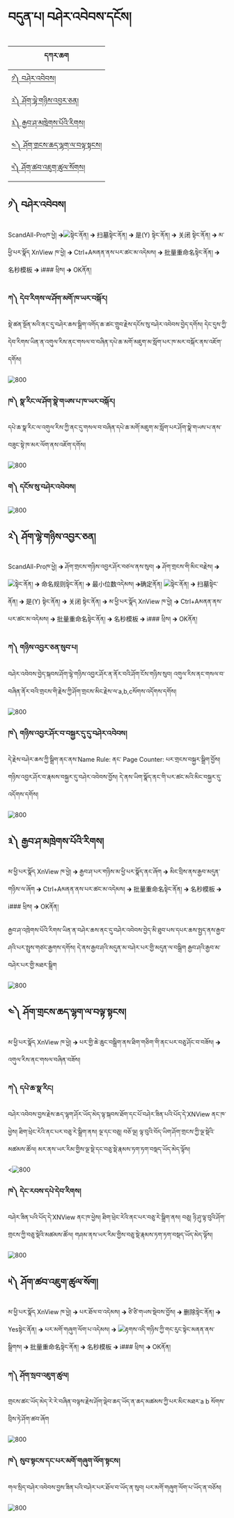 # བདུན་པ། བཤེར་འབེབས་དངོས།
དཀར་ཆག | 
--------|
[༡༽ བཤེར་འབེབས།](https://github.com/buda-base/budax/blob/master/howtoguides/DIG11/index.md#%E0%BC%A1-%E0%BD%96%E0%BD%A4%E0%BD%BA%E0%BD%A2%E0%BD%A0%E0%BD%96%E0%BD%BA%E0%BD%96%E0%BD%A6)|
[༢༽ ཤོག་ལྷེ་གཉིས་འབྱར་ཅན།](https://github.com/buda-base/budax/blob/master/howtoguides/DIG11/index.md#%E0%BC%A2-%E0%BD%A4%E0%BD%BC%E0%BD%82%E0%BD%A3%E0%BE%B7%E0%BD%BA%E0%BD%82%E0%BD%89%E0%BD%B2%E0%BD%A6%E0%BD%A0%E0%BD%96%E0%BE%B1%E0%BD%A2%E0%BD%85%E0%BD%93)|
[༣༽ རྒྱབ་ཤ་མཁྲེགས་པོའི་རིགས།](https://github.com/buda-base/budax/blob/master/howtoguides/DIG11/index.md#%E0%BC%A3-%E0%BD%A2%E0%BE%92%E0%BE%B1%E0%BD%96%E0%BD%A4%E0%BD%98%E0%BD%81%E0%BE%B2%E0%BD%BA%E0%BD%82%E0%BD%A6%E0%BD%94%E0%BD%BC%E0%BD%A0%E0%BD%B2%E0%BD%A2%E0%BD%B2%E0%BD%82%E0%BD%A6)|
[༤༽ ཤོག་གྲངས་ཆད་ལྷག་ལ་བལྟ་སྟངས།](https://github.com/buda-base/budax/blob/master/howtoguides/DIG11/index.md#%E0%BC%A4-%E0%BD%A4%E0%BD%BC%E0%BD%82%E0%BD%82%E0%BE%B2%E0%BD%84%E0%BD%A6%E0%BD%86%E0%BD%91%E0%BD%A3%E0%BE%B7%E0%BD%82%E0%BD%A3%E0%BD%96%E0%BD%A3%E0%BE%9F%E0%BD%A6%E0%BE%9F%E0%BD%84%E0%BD%A6)|
[༥༽ ཤོག་ཚབ་འཇུག་ཚུལ་སོགས།](https://github.com/buda-base/budax/blob/master/howtoguides/DIG11/index.md#%E0%BC%A5-%E0%BD%A4%E0%BD%BC%E0%BD%82%E0%BD%9A%E0%BD%96%E0%BD%A0%E0%BD%87%E0%BD%B4%E0%BD%82%E0%BD%9A%E0%BD%B4%E0%BD%A3%E0%BD%A6%E0%BD%BC%E0%BD%82)|


## ༡༽ བཤེར་འབེབས།

ScandAll-Proཁ་ཕྱེ། 🡲![](images/001.png)སྟེང་ནོན། 🡲 扫墓སྟེང་ནོན། 🡲 是(Y) སྟེང་ནོན། 🡲 关闭 སྟེང་ནོན། 🡲 མ་ཕྱི་པར་སྣོད XnView ཁ་ཕྱེ། 🡲 Ctrl+Aམནན་ནས་པར་ཚང་མ་འདེམས། 🡲 批量重命名སྟེང་ནོན། 🡲 名秒模板 🡲 i### ཕྲིས། 🡲 OKནོན།


### ཀ༽ དེབ་རིགས་ལ་ཤོག་མགོ་ཁ་ཡར་བསྐོར། <br/>
སྡེ་ཚན་སྔོན་མའི་ནང་དུ་བཤེར་ཆས་སྒྲིག་འགོད་ཆ་ཚང་གྲུབ་རྗེས་དངོས་སུ་བཤེར་འབེབས་བྱེད་དགོས། དེང་དུས་ཀྱི་དེབ་རིགས་ཡིན་ན་འགུལ་རིས་ནང་གསལ་བ་བཞིན་དཔེ་ཆ་མགོ་མཇུག་མ་སློག་པར་ཁ་མར་བསྐོར་ནས་འཇོག་དགོས།

![800](images/002.gif)

### ཁ༽ སྣ་རིང་ལ་ཤོག་སྣེ་གཡས་པ་ཁ་ཡར་བསྐོར། <br/>
དཔེ་ཆ་སྣ་རིང་ལ་འགུལ་རིས་ཀྱི་ནང་དུ་གསལ་བ་བཞིན་དཔེ་ཆ་མགོ་མཇུག་མ་སློག་པར་ཤོག་སྣེ་གཡས་པ་ནས་བཟུང་སྟེ་ཁ་མར་ལོག་ནས་འཇོག་དགོས།

![800](images/003.gif)

### ག༽ དངོས་སུ་བཤེར་འབེབས། <br/>

![800](images/004.gif)

## ༢༽ ཤོག་ལྷེ་གཉིས་འབྱར་ཅན།

ScandAll-Proཁ་ཕྱེ། 🡲 ཤོག་གྲངས་གཉིས་འབྱར་ཤོར་བཙལ་ནས་སུབ། 🡲 ཤོག་གྲངས་གི་མིང་བརྗེས། 🡲 ![](images/005.png)སྟེང་ནོན། 🡲  命名规则སྟེང་ནོན། 🡲 最小位数འདེམས། 🡲确定ནོན། ![](images/001.png)སྟེང་ནོན། 🡲 扫墓སྟེང་ནོན། 🡲 是(Y) སྟེང་ནོན། 🡲 关闭 སྟེང་ནོན། 🡲 མ་ཕྱི་པར་སྣོད XnView ཁ་ཕྱེ། 🡲 Ctrl+Aམནན་ནས་པར་ཚང་མ་འདེམས། 🡲 批量重命名སྟེང་ནོན། 🡲 名秒模板 🡲 i### ཕྲིས། 🡲 OKནོན།


### ཀ༽ གཉིས་འབྱར་ཅན་སུབ་པ། <br/>
བཤེར་འབེབས་བྱེད་སྐབས་ཤོག་ལྷེ་གཉིས་འབྱར་ཤོར་ན་ནོར་བའི་ཤོག་ངོས་གཉིས་སུབ། འགུལ་རིས་ནང་གསལ་བ་བཞིན་ནོར་བའི་གྲངས་གི་རྗེས་ཀྱི་ཤོག་གྲངས་མིང་རྗེས་ལ་a,b,cསོགས་འདོགས་དགོས། 

![800](images/006.gif)

### ཁ༽ གཉིས་འབྱར་ཤོར་བ་བསྐྱར་དུ་དུ་བཤེར་འབེབས། <br/>
དེ་རྗེས་བཤེར་ཆས་ཀྱི་སྒྲིག་ནང་ནས་Name Rule: ནང་ Page Counter: པར་གྲངས་བསྐྱར་སྒྲིག་བྱོས། གཉིས་འབྱར་ཤོར་བ་རྣམས་བསྐྱར་དུ་བཤེར་འབེབས་བྱོས། དེ་ནས་ཡིག་སྣོད་ནང་གི་པར་ཚང་མའི་མིང་བསྐྱར་དུ་འདོགས་དགོས།

![800](images/007.gif)

## ༣༽ རྒྱབ་ཤ་མཁྲེགས་པོའི་རིགས།

མ་ཕྱི་པར་སྣོད XnView ཁ་ཕྱེ། 🡲 རྒྱབ་ཤ་པར་གཉིས་མ་ཕྱི་པར་སྣོད་ནང་ཞོག 🡲 མིང་བྲིས་ནས་རྒྱབ་མདུན་གཉིས་ལ་ཞོག 🡲 Ctrl+Aམནན་ནས་པར་ཚང་མ་འདེམས། 🡲 批量重命名སྟེང་ནོན། 🡲 名秒模板 🡲 i### ཕྲིས། 🡲 OKནོན།

རྒྱབ་ཤ་འཁྲེགས་པོའི་རིགས་ཡིན་ན་བཤེར་ཆས་ནང་དུ་བཤེར་འབེབས་བྱེད་མི་ཐུབ་པས་དཔར་ཆས་སྤྱད་ནས་རྒྱབ་ཤའི་པར་སྤུས་གཙང་རྒྱགས་དགོས། དེ་ནས་རྒྱབ་ཤའི་མདུན་མ་བཤེར་པར་གྱི་མདུན་ལ་བསྒྲིག རྒྱབ་ཤའི་རྒྱབ་མ་བཤེར་པར་གྱི་མཐར་སྒྲིག

![800](images/008a.gif)


## ༤༽ ཤོག་གྲངས་ཆད་ལྷག་ལ་བལྟ་སྟངས།

མ་ཕྱི་པར་སྣོད XnView ཁ་ཕྱེ། 🡲 པར་གྱི་ཆེ་ཆུང་བསྒྲིག་ནས་ཐིག་གཅིག་གི་ནང་པར་བཅུ་ཤོང་བ་བཟོས། 🡲 འགུལ་རིས་ནང་གསལ་བཞིན་བཟོས།

### ཀ༽ དཔེ་ཆ་སྣ་རིང། <br/>
བཤེར་འབེབས་བྱས་རྗེས་ཆད་ལྷག་ཤོར་ཡོད་མེད་ལྟ་སྐབས་ཐོག་དང་པོ་བཤེར་ཟིན་པའི་པོད་དེ་XNView ནང་ཁ་ཕྱེས། ཐིག་ཕྲེང་རེའི་ནང་པར་བཅུ་རེ་སྒྲིག་ནས། ལྔ་དང་བཅུ། བཅོ་ལྔ། ལྟ་བུའི་བོད་ཡིག་ཤོག་གྲངས་ཀྱི་ལྔ་སྡེའི་མཚམས་ཚོལ། མར་ནས་ཡར་རིམ་གྱིས་ལྔ་སྡེ་དང་བཅུ་སྡེ་རྣམས་ཏག་ཏག་བསྡད་ཡོད་མེད་ལྟོས།

<![800](images/009.gif)

### ཁ༽ དེང་རབས་དཔེ་དེབ་རིགས། <br/>
བཤེར་ཟིན་པའི་པོད་དེ་XNView ནང་ཁ་ཕྱེས། ཐིག་ཕྲེང་རེའི་ནང་པར་བཅུ་རེ་སྒྲིག་ནས། བཅུ། ཉི་ཤུ་ལྟ་བུའི་ཤོག་གྲངས་ཀྱི་བཅུ་སྡེའི་མཚམས་ཚོལ། གཤམ་ནས་ཡར་རིམ་གྱིས་བཅུ་སྡེ་རྣམས་ཏག་ཏག་བསྡད་ཡོད་མེད་ལྟོས།

![800](images/010.gif)


## ༥༽ ཤོག་ཚབ་འཇུག་ཚུལ་སོག།

མ་ཕྱི་པར་སྣོད XnView ཁ་ཕྱེ། 🡲 པར་ཐོལ་བ་འདེམས། 🡲 ཙི་ཙི་གཡས་སྡེབས་བྱོས། 🡲 删除སྟེང་ནོན། 🡲 Yesསྟེང་ནོན། 🡲 པར་མགོ་གཞུག་ལོག་པ་འདེམས། 🡲 ![](images/011.png)རྟགས་འདི་གཉིས་ཀྱི་གང་རུང་སྟེང་མནན་ནས་སྒྲིགས། 🡲 批量重命名སྟེང་ནོན། 🡲 名秒模板 🡲 i### ཕྲིས། 🡲 OKནོན།

### ཀ༽ ཤོག་སྲབ་འཇུག་ཚུལ། <br/>
གྲངས་ཚང་ཡོད་མེད་རེ་རེ་བཞིན་བལྟས་རྗེས་ཤོག་ལྡེབ་ཆད་ཡོད་ན་ཆད་མཚམས་ཀྱི་པར་མིང་མཐར་a b སོགས་བྲིས་ཏེ་ཤོག་ཚབ་ཞོག

![800](images/012.gif)

### ཁ༽ སུབ་སྟངས་དང་པར་མགོ་གཞུག་ལོག་སྟངས། <br/>
གལ་སྲིད་བཤེར་འབེབས་བྱས་ཟིན་པའི་བཤེར་པར་ཐོལ་བ་ཡོད་ན་སུབ། པར་མགོ་གཞུག་ལོག་པ་ཡོད་ན་བཅོས།

![800](images/013.gif)
